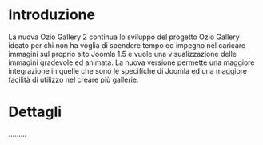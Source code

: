 # Introduzione #
La nuova Ozio Gallery 2 continua lo sviluppo del progetto Ozio Gallery ideato per chi non ha voglia di spendere tempo ed impegno nel caricare immagini sul proprio sito Joomla 1.5 e vuole una visualizzazione delle immagini gradevole ed animata.
La nuova versione permette una maggiore integrazione in quelle che sono le specifiche di Joomla ed una maggiore facilità di utilizzo nel creare più gallerie.


# Dettagli #

.........
